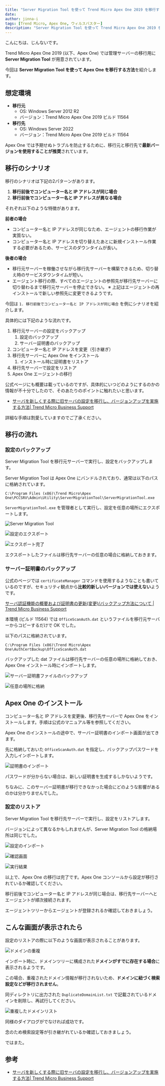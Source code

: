 ```yaml
---
title: "Server Migration Tool を使って Trend Micro Apex One 2019 を移行する"
date: 
author: jinna-i
tags: [Trend Micro, Apex One, ウィルスバスター]
description: "Server Migration Tool を使って Trend Micro Apex One 2019 を移行する方法を紹介します"
---
```


こんにちは、じんないです。

Trend Micro Apex One 2019 (以下、Apex One) では管理サーバーの移行用に **Server Migration Tool** が用意されています。

今回は **Server Migration Tool を使って Apex One を移行する方法**を紹介します。

## 想定環境

- **移行元**
    - OS: Windows Server 2012 R2
    - バージョン：Trend Micro Apex One 2019 ビルド 11564
- **移行先**
    - OS: Windows Server 2022
    - バージョン：Trend Micro Apex One 2019 ビルド 11564

Apex One では予期せぬトラブルを防止するために、移行元と移行先で**最新バージョンを使用することが推奨**されています。

## 移行のシナリオ

移行のシナリオは下記の2パターンがあります。

1. **移行前後でコンピューター名と IP アドレスが同じ場合**
2. **移行前後でコンピューター名と IP アドレスが異なる場合**

それぞれ以下のような特徴があります。

**前者の場合**
- コンピューター名と IP アドレスが同じなため、エージェントの移行作業が実質ない。
- コンピューター名と IP アドレスを切り替えたあとに新規インストール作業する必要があるため、サービスのダウンタイムが長い。

**後者の場合**
- 移行元サーバーを稼働させながら移行先サーバーを構築できるため、切り替え時のサービスダウンタイムが短い。
- エージェント移行の際、すべてのエージェントの参照先が移行先サーバーに切り替わるまで移行元サーバーを停止できない。
※ 上記はエージェントの再インストールで新しい参照先に変更できるようです。

今回は `1. 移行前後でコンピューター名と IP アドレスが同じ場合` を例にシナリオを紹介します。

具体的には下記のような流れです。

1. 移行元サーバーの設定をバックアップ
   1. 設定のバックアップ
   2. サーバー証明書のバックアップ
2. コンピューター名と IP アドレスを変更（引き継ぎ）
3. 移行先サーバーに Apex One をインストール
   1. インストール時に証明書をリストア
4. 移行先サーバーで設定をリストア
5. Apex One エージェントの移行

公式ページにも概要は載っているのですが、具体的にいつどのようにするのかの情報が不十分でしたので、そのあたりのポイントに触れたいと思います。

- [サーバを新しくする際に旧サーバの設定を移行し、バージョンアップを実施する方法| Trend Micro Business Support](https://success.trendmicro.com/jp/solution/1313912)

詳細な手順は割愛していますのでご了承ください。

## 移行の流れ
### 設定のバックアップ

Server Migration Tool を移行元サーバーで実行し、設定をバックアップします。

Server Migration Tool は Apex One にバンドルされており、通常は以下のパスに格納されています。

`C:\Program Files (x86)\Trend Micro\Apex One\PCCSRV\Admin\Utility\ServerMigrationTool\ServerMigrationTool.exe`

`ServerMigrationTool.exe` を管理者として実行し、設定を任意の場所にエクスポートします。

![Server Migration Tool](images/001.png)

![設定のエクスポート](images/002.png)

![エクスポート完了](images/003.png)

エクスポートしたファイルは移行先サーバーの任意の場合に格納しておきます。

### サーバー証明書のバックアップ

公式のページでは `certificateManager` コマンドを使用するようなことも書いているのですが、セキュリティ観点から**比較的新しいバージョンでは使えない**ようです。

[サーバ認証機能の概要および証明書の更新(変更)/バックアップ方法について | Trend Micro Business Support](https://success.trendmicro.com/jp/solution/1107184)

本環境 (ビルド 11564) では `OfficeScanAuth.dat` というファイルを移行元サーバーからコピーするだけで OK でした。

以下のパスに格納されています。

`C:\Program Files (x86)\Trend Micro\Apex One\AuthCertBackup\OfficeScanAuth.dat`

バックアップした dat ファイルは移行先サーバーの任意の場所に格納しておき、Apex One インストール時にインポートします。

![サーバー証明書ファイルのバックアップ](images/004.png)

![任意の場所に格納](images/005.png)

## Apex One のインストール

コンピューター名と IP アドレスを変更後、移行先サーバーで Apex One をインストールします。手順は公式のマニュアル等を参照してください。

Apex One のインストールの途中で、サーバー証明書のインポート画面が出てきます。

先に格納しておいた `OfficeScanAuth.dat` を指定し、バックアップパスワードを入力しインポートします。

![証明書のインポート](images/006.png)

パスワードが分からない場合は、新しい証明書を生成するしかないようです。

ちなみに、このサーバー証明書が移行できなかった場合にどのような影響があるのかは分かりませんでした。

### 設定のリストア

Server Migration Tool を移行先サーバーで実行し、設定をリストアします。

バージョンによって異なるかもしれませんが、Server Migration Tool の格納場所は同じでした。

![設定のインポート](images/007.png)

![確認画面](images/008.png)

![実行結果](images/009.png)

以上で、Apex One の移行は完了です。Apex One コンソールから設定が移行されているか確認してください。

移行前後でコンピューター名と IP アドレスが同じ場合は、移行先サーバーへとエージェントが順次接続されます。

エージェントツリーからエージェントが登録されるか確認しておきましょう。

## こんな画面が表示されたら

設定のリストアの際に以下のような画面が表示されることがあります。

![ドメインの重複](images/010.png)

インポート時に、ドメインツリーに構成された**ドメインがすでに存在する場合**に表示されるようです。

この場合、重複されたドメイン情報が移行されないため、**ドメインに紐づく検索設定などが移行されません**。

同ディレクトリに出力された `DuplicateDomainList.txt` で記載されているドメインを削除し、再試行してください。

![重複したドメインリスト](images/011.png)

同様のダイアログがでなければ成功です。

念のため検索設定等が引き継がれているか確認しておきましょう。

ではまた。

## 参考

- [サーバを新しくする際に旧サーバの設定を移行し、バージョンアップを実施する方法| Trend Micro Business Support](https://success.trendmicro.com/jp/solution/1313912)
